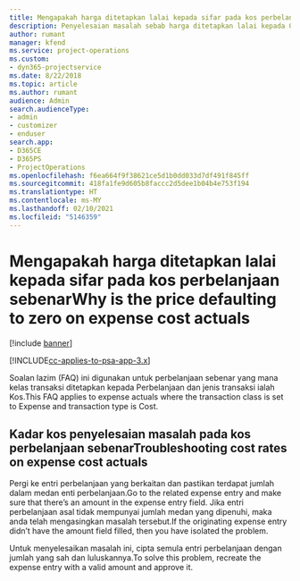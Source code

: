 ```yaml
---
title: Mengapakah harga ditetapkan lalai kepada sifar pada kos perbelanjaan sebenar?
description: Penyelesaian masalah sebab harga ditetapkan lalai kepada 0 pada kos perbelanjaan sebenar.
author: rumant
manager: kfend
ms.service: project-operations
ms.custom:
- dyn365-projectservice
ms.date: 8/22/2018
ms.topic: article
ms.author: rumant
audience: Admin
search.audienceType:
- admin
- customizer
- enduser
search.app:
- D365CE
- D365PS
- ProjectOperations
ms.openlocfilehash: f6ea664f9f38621ce5d1b0dd033d7df491f845ff
ms.sourcegitcommit: 418fa1fe9d605b8faccc2d5dee1b04b4e753f194
ms.translationtype: HT
ms.contentlocale: ms-MY
ms.lasthandoff: 02/10/2021
ms.locfileid: "5146359"
---
```

# <a name="why-is-the-price-defaulting-to-zero-on-expense-cost-actuals"></a><span data-ttu-id="c83f9-103">Mengapakah harga ditetapkan lalai kepada sifar pada kos perbelanjaan sebenar</span><span class="sxs-lookup"><span data-stu-id="c83f9-103">Why is the price defaulting to zero on expense cost actuals</span></span>

[!include [banner](../includes/psa-now-project-operations.md)]

[!INCLUDE[cc-applies-to-psa-app-3.x](../includes/cc-applies-to-psa-app-3x.md)]

<span data-ttu-id="c83f9-104">Soalan lazim (FAQ) ini digunakan untuk perbelanjaan sebenar yang mana kelas transaksi ditetapkan kepada Perbelanjaan dan jenis transaksi ialah Kos.</span><span class="sxs-lookup"><span data-stu-id="c83f9-104">This FAQ applies to expense actuals where the transaction class is set to Expense and transaction type is Cost.</span></span>

## <a name="troubleshooting-cost-rates-on-expense-cost-actuals"></a><span data-ttu-id="c83f9-105">Kadar kos penyelesaian masalah pada kos perbelanjaan sebenar</span><span class="sxs-lookup"><span data-stu-id="c83f9-105">Troubleshooting cost rates on expense cost actuals</span></span>

<span data-ttu-id="c83f9-106">Pergi ke entri perbelanjaan yang berkaitan dan pastikan terdapat jumlah dalam medan enti perbelanjaan.</span><span class="sxs-lookup"><span data-stu-id="c83f9-106">Go to the related expense entry and make sure that there’s an amount in the expense entry field.</span></span> <span data-ttu-id="c83f9-107">Jika entri perbelanjaan asal tidak mempunyai jumlah medan yang dipenuhi, maka anda telah mengasingkan masalah tersebut.</span><span class="sxs-lookup"><span data-stu-id="c83f9-107">If the originating expense entry didn’t have the amount field filled, then you have isolated the problem.</span></span>
 
<span data-ttu-id="c83f9-108">Untuk menyelesaikan masalah ini, cipta semula entri perbelanjaan dengan jumlah yang sah dan luluskannya.</span><span class="sxs-lookup"><span data-stu-id="c83f9-108">To solve this problem, recreate the expense entry with a valid amount and approve it.</span></span>
